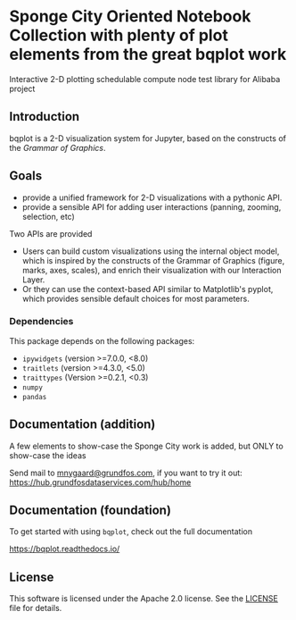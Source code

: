 # Sponge City Oriented Notebook Collection with plenty of plot elements from the great bqplot work

Interactive 2-D plotting schedulable compute node test library for Alibaba project

## Introduction

bqplot is a 2-D visualization system for Jupyter, based on the constructs of
the *Grammar of Graphics*.

## Goals

-   provide a unified framework for 2-D visualizations with a pythonic API.
-   provide a sensible API for adding user interactions (panning, zooming, selection, etc)

Two APIs are provided

- Users can build custom visualizations using the internal object model, which
  is inspired by the constructs of the Grammar of Graphics (figure, marks, axes,
  scales), and enrich their visualization with our Interaction Layer.
- Or they can use the context-based API similar to Matplotlib's pyplot, which
  provides sensible default choices for most parameters.

### Dependencies

This package depends on the following packages:

- `ipywidgets` (version >=7.0.0, <8.0)
- `traitlets` (version >=4.3.0, <5.0)
- `traittypes` (Version >=0.2.1, <0.3)
- `numpy`
- `pandas`

## Documentation (addition)
A few elements to show-case the Sponge City work is added, but ONLY to show-case the ideas

Send mail to mnygaard@grundfos.com, if you want to try it out:
https://hub.grundfosdataservices.com/hub/home

## Documentation (foundation)

To get started with using `bqplot`, check out the full documentation

https://bqplot.readthedocs.io/

## License

This software is licensed under the Apache 2.0 license. See the [LICENSE](LICENSE) file
for details.

